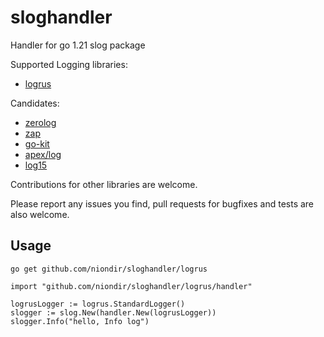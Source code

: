 # sloghandler
Handler for go 1.21 slog package

Supported Logging libraries:
* [logrus](https://github.com/sirupsen/logrus)

Candidates:
* [zerolog](https://github.com/rs/zerolog)
* [zap](https://github.com/uber-go/zap)
* [go-kit](https://github.com/go-kit/log)
* [apex/log](https://github.com/apex/log)
* [log15](https://github.com/inconshreveable/log15)

Contributions for other libraries are welcome.

Please report any issues you find, pull requests for bugfixes and tests are also welcome.

## Usage

```go get github.com/niondir/sloghandler/logrus```

```
import "github.com/niondir/sloghandler/logrus/handler"

logrusLogger := logrus.StandardLogger()
slogger := slog.New(handler.New(logrusLogger))
slogger.Info("hello, Info log")
```
